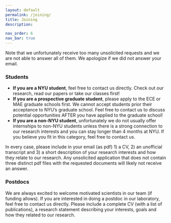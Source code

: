 ```yaml
---
layout: default
permalink: /joining/
title: Joining
description:

nav_order: 6
nav_bar: true
---
```


Note that we unfortunately receive too many unsolicited requests and we
are not able to answer all of them. We apologize if we did not answer
your email.


### Students

* <b>If you are a NYU student</b>, feel free to contact us directly. Check out our research, read our papers or take our classes first!
* <b> If you are a prospective graduate student</b>, please apply to the ECE or MAE graduate schools first. We cannot accept students prior their acceptance to NYU’s graduate school. Feel free to contact us to discuss potential opportunities AFTER you have applied to the graduate school!
* <b>If you are a non-NYU student</b>, unfortunately we do not usually offer internships to non-NYU students unless there is a strong connection to our research interests and you can stay longer than 4 months at NYU. If you believe you fit in this category, feel free to contact us.

In every case, please include in your email (as pdf) 1) a CV, 2) an unofficial transcript and 3) a short description of your research interests and how they relate to our research. 
Any unsolicited application that does not contain three distinct pdf files with the requested documents will likely not receive an answer.

### Postdocs
We are always excited to welcome motivated scientists in our team (if funding allows). If you are interested in doing a postdoc in our laboratory, feel free to contact us directly. Please include a complete CV (with a list of publications), a research statement describing your interests, goals and how they related to our research.
